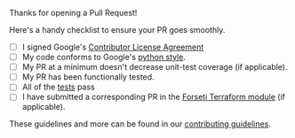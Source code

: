 Thanks for opening a Pull Request!

Here's a handy checklist to ensure your PR goes smoothly.

- [ ] I signed Google's [Contributor License Agreement](https://opensource.google.com/docs/cla/)
- [ ] My code conforms to Google's [python style](https://google.github.io/styleguide/pyguide.html).
- [ ] My PR at a minimum doesn't decrease unit-test coverage (if applicable).
- [ ] My PR has been functionally tested.
- [ ] All of the [tests](https://forsetisecurity.org/docs/latest/develop/dev/testing.html) pass
- [ ] I have submitted a corresponding PR in the [Forseti Terraform module](https://github.com/forseti-security/terraform-google-forseti) (if applicable).

These guidelines and more can be found in our [contributing guidelines](https://github.com/forseti-security/forseti-security/blob/dev/.github/CONTRIBUTING.md).
